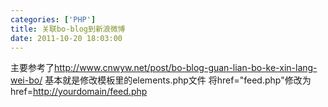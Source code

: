 ```yaml
---
categories: ['PHP']
title: 关联bo-blog到新浪微博
date: 2011-10-20 18:03:00
---
```

主要参考了<a href="http://www.cnwyw.net/post/bo-blog-guan-lian-bo-ke-xin-lang-wei-bo/">http://www.cnwyw.net/post/bo-blog-guan-lian-bo-ke-xin-lang-wei-bo/</a>
基本就是修改模板里的elements.php文件
将href="feed.php"修改为href=<a href="http://yourdomain/feed.php">http://yourdomain/feed.php</a>
 
